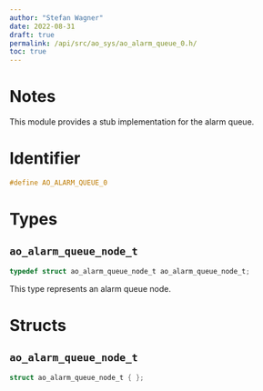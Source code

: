 ```yaml
---
author: "Stefan Wagner"
date: 2022-08-31
draft: true
permalink: /api/src/ao_sys/ao_alarm_queue_0.h/
toc: true
---
```


# Notes

This module provides a stub implementation for the alarm queue.

# Identifier

```c
#define AO_ALARM_QUEUE_0
```

# Types

## `ao_alarm_queue_node_t`

```c
typedef struct ao_alarm_queue_node_t ao_alarm_queue_node_t;
```

This type represents an alarm queue node.

# Structs

## `ao_alarm_queue_node_t`

```c
struct ao_alarm_queue_node_t { };
```
